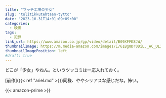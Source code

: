```yaml
---
title: "マッチ工場の少女"
slug: "tulitikkutehtaan-tytto"
date: "2023-10-31T14:01:09+09:00"
categories:
  - 映画
tags:
  - 犯罪
link_url: https://www.amazon.co.jp/gp/video/detail/B09XFFK8JW/
thumbnailImage: https://m.media-amazon.com/images/I/61Bg0Dr0DiL._AC_UL320_.jpg
thumbnailImagePosition: left
#draft: true
---
```

どこが「少女」やねん。というツッコミは一応入れておく。
<!--more-->
[前作]({{< ref "ariel.md" >}})同様、ややシリアスな感じだな。怖い。

{{< amazon-prime >}}
